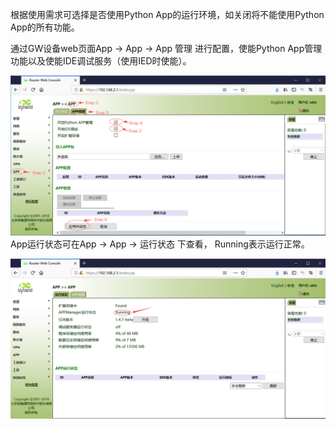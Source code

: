 根据使用需求可选择是否使用Python App的运行环境，如关闭将不能使用Python App的所有功能。

通过GW设备web页面App -&gt; App -&gt; App 管理 进行配置，使能Python App管理功能以及使能IDE调试服务（使用IED时使能）。

![](/assets/pythonenvi.png)App运行状态可在App -&gt; App -&gt; 运行状态 下查看， Running表示运行正常。

![](/assets/pythonenvstatus.png)

